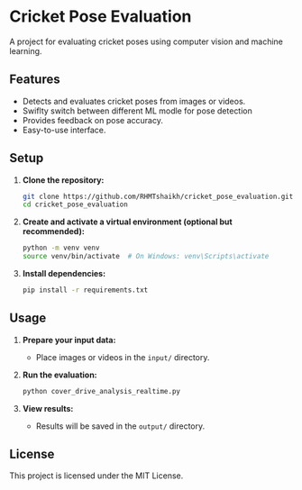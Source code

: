 # Cricket Pose Evaluation

A project for evaluating cricket poses using computer vision and machine learning.


## Features

- Detects and evaluates cricket poses from images or videos.
- Swiflty switch between different ML modle for pose detection
- Provides feedback on pose accuracy.
- Easy-to-use interface.

## Setup

1. **Clone the repository:**
    ```bash
    git clone https://github.com/RHMTshaikh/cricket_pose_evaluation.git
    cd cricket_pose_evaluation
    ```

2. **Create and activate a virtual environment (optional but recommended):**
    ```bash
    python -m venv venv
    source venv/bin/activate  # On Windows: venv\Scripts\activate
    ```

3. **Install dependencies:**
    ```bash
    pip install -r requirements.txt
    ```

## Usage

1. **Prepare your input data:**
    - Place images or videos in the `input/` directory.

2. **Run the evaluation:**
    ```bash
    python cover_drive_analysis_realtime.py
    ```

3. **View results:**
    - Results will be saved in the `output/` directory.

## License

This project is licensed under the MIT License.


